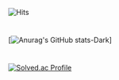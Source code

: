 ![Hits](https://hits.seeyoufarm.com/api/count/incr/badge.svg?url=https%3A%2F%2Fgithub.com%2Fkim-theburiburi&count_bg=%23FFDAC7&title_bg=%23FFADAD&icon=&icon_color=%23FFFFFF&title=hits&edge_flat=false)
#
[![Anurag's GitHub stats-Dark](https://github-readme-stats.vercel.app/api?username=theburiburi&show_icons=true&theme=dark#gh-dark-mode-only)]
#
[![Solved.ac Profile](http://mazassumnida.wtf/api/v2/generate_badge?boj=kuda1390)](https://solved.ac/kuda1390/)
<!--
**theburiburi/theburiburi** is a ✨ _special_ ✨ repository because its `README.md` (this file) appears on your GitHub profile.

Here are some ideas to get you started:

- 🔭 I’m currently working on ...
- 🌱 I’m currently learning ...
- 👯 I’m looking to collaborate on ...
- 🤔 I’m looking for help with ...
- 💬 Ask me about ...
- 📫 How to reach me: ...
- 😄 Pronouns: ...
- ⚡ Fun fact: ...
-->
